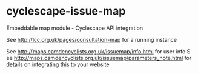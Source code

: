 # cyclescape-issue-map
Embeddable map module - Cyclescape API integration

See http://lcc.org.uk/pages/consultation-map for a running instance

See http://maps.camdencyclists.org.uk/issuemap/info.html for user info
S
ee http://maps.camdencyclists.org.uk/issuemap/parameters_note.html for details on integrating this to your website
